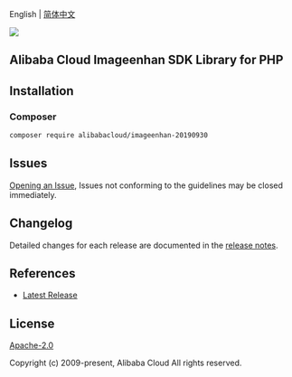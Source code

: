 English | [简体中文](README-CN.md)

![](https://aliyunsdk-pages.alicdn.com/icons/AlibabaCloud.svg)

## Alibaba Cloud Imageenhan SDK Library for PHP

## Installation

### Composer

```bash
composer require alibabacloud/imageenhan-20190930
```

## Issues

[Opening an Issue](https://github.com/aliyun/alibabacloud-sdk/issues/new), Issues not conforming to the guidelines may be closed immediately.

## Changelog

Detailed changes for each release are documented in the [release notes](./ChangeLog.txt).

## References

* [Latest Release](https://github.com/aliyun/alibabacloud-sdk)

## License

[Apache-2.0](http://www.apache.org/licenses/LICENSE-2.0)

Copyright (c) 2009-present, Alibaba Cloud All rights reserved.
